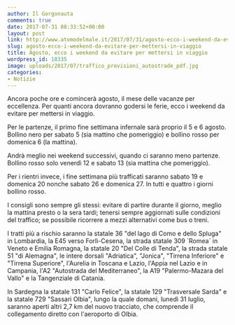 ```yaml
---
author: Il Gorgonauta
comments: true
date: 2017-07-31 08:33:52+00:00
layout: post
link: http://www.atomodelmale.it/2017/07/31/agosto-ecco-i-weekend-da-evitare-per-mettersi-in-viaggio/
slug: agosto-ecco-i-weekend-da-evitare-per-mettersi-in-viaggio
title: Agosto, ecco i weekend da evitare per mettersi in viaggio
wordpress_id: 18335
image: uploads/2017/07/traffico_previsioni_autostrade_pdf.jpg
categories:
- Notizie
---
```


Ancora poche ore e comincerà agosto, il mese delle vacanze per eccellenza. Per quanti ancora dovranno godersi le ferie, ecco i weekend da evitare per mettersi in viaggio.

Per le partenze, il primo fine settimana infernale sarà proprio il 5 e 6 agosto. Bollino nero per sabato 5 (sia mattino che pomeriggio) e bollino rosso per domenica 6 (la mattina).

Andrà meglio nei weekend successivi, quando ci saranno meno partenze. Bollino rosso solo venerdì 12 e sabato 13 (sia mattina che pomeriggio).

Per i rientri invece, i fine settimana più trafficati saranno sabato 19 e domenica 20 nonche sabato 26 e domenica 27. In tutti e quattro i giorni bollino rosso.

I consigli sono sempre gli stessi: evitare di partire durante il giorno, meglio la mattina presto o la sera tardi; tenersi sempre aggiornati sulle condizioni del traffico; se possibile ricorrere a mezzi alternativi come bus o treni.

I tratti più a rischio saranno la statale 36 "del lago di Como e dello Spluga" in Lombardia, la E45 verso Forlì-Cesena, la strada statale 309 `Romea´ in Veneto e Emilia Romagna, la statale 20 "Del Colle di Tenda", la strada statale 51 "di Alemagna", le intere dorsali "Adriatica", "Jonica", "Tirrena Inferiore" e "Tirrena Superiore", l'Aurelia in Toscana e Lazio, l'Appia nel Lazio e in Campania, l'A2 "Autostrada del Mediterraneo", la A19 "Palermo-Mazara del Vallo" e la Tangenziale di Catania.

In Sardegna la statale 131 "Carlo Felice", la statale 129 "Trasversale Sarda" e la statale 729 "Sassari Olbia", lungo la quale domani, lunedì 31 luglio, saranno aperti altri 2,7 km del nuovo tracciato, che comprende il collegamento diretto con l'aeroporto di Olbia.

